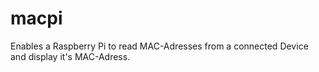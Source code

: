 # macpi
Enables a Raspberry Pi to read MAC-Adresses from a connected Device and display it's MAC-Adress.
